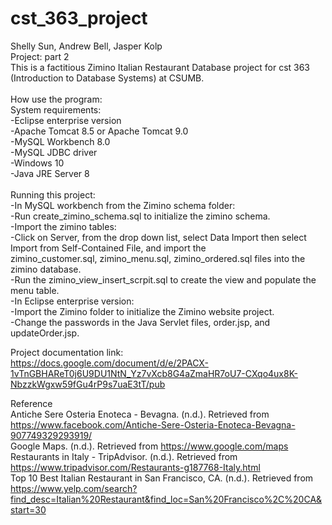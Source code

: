 # cst_363_project
Shelly Sun, Andrew Bell, Jasper Kolp<br/>
Project: part 2<br/>
This is a factitious Zimino Italian Restaurant Database project for cst 363 (Introduction to Database Systems) at CSUMB. <br/><br/> 
How use the program:<br/>
System requirements:<br/>
-Eclipse enterprise version<br/>
-Apache Tomcat 8.5 or Apache Tomcat 9.0<br/>
-MySQL Workbench 8.0<br/>
-MySQL JDBC driver <br/>
-Windows 10<br/>
-Java JRE Server 8<br/><br/>
Running this project: <br/>
-In MySQL workbench from the Zimino schema folder: <br/>
-Run create_zimino_schema.sql to initialize the zimino schema. <br/>
-Import the zimino tables: <br/>
-Click on Server, from the drop down list, select Data Import then select Import from Self-Contained File, and import the <br/>zimino_customer.sql, zimino_menu.sql, zimino_ordered.sql files into the zimino database. <br/>
-Run the zimino_view_insert_scrpit.sql to create the view and populate the menu table.<br/>
-In Eclipse enterprise version:<br/>
-Import the Zimino folder to initialize the Zimino website project. <br/>
-Change the passwords in the Java Servlet files, order.jsp, and updateOrder.jsp.<br/>

Project documentation link: <br/>
https://docs.google.com/document/d/e/2PACX-1vTnGBHAReT0j6U9DU1NtN_Yz7vXcb8G4aZmaHR7oU7-CXqo4ux8K-NbzzkWgxw59fGu4rP9s7uaE3tT/pub<br/>

Reference<br/>
Antiche Sere Osteria Enoteca - Bevagna. (n.d.). Retrieved from 	<br/>
https://www.facebook.com/Antiche-Sere-Osteria-Enoteca-Bevagna-907749329293919/<br/>
Google Maps. (n.d.). Retrieved from https://www.google.com/maps<br/>
Restaurants in Italy - TripAdvisor. (n.d.). Retrieved from <br/>
https://www.tripadvisor.com/Restaurants-g187768-Italy.html<br/>
Top 10 Best Italian Restaurant in San Francisco, CA. (n.d.). Retrieved from <br/>
https://www.yelp.com/search?find_desc=Italian%20Restaurant&find_loc=San%20Francisco%2C%20CA&start=30<br/>
